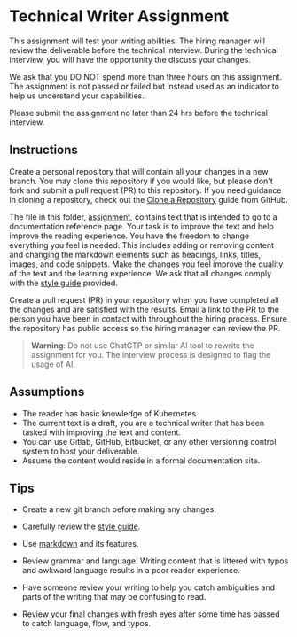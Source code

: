 # Technical Writer Assignment

This assignment will test your writing abilities. The hiring manager will review the deliverable before the technical interview. During the technical interview, you will have the opportunity the discuss your changes.

We ask that you DO NOT spend more than three hours on this assignment. The assignment is not passed or failed but instead used as an indicator to help us understand your capabilities. 

Please submit the assignment no later than 24 hrs before the technical interview.

## Instructions

Create a personal repository that will contain all your changes in a new branch. You may clone this repository if you would like, but please don't fork and submit a pull request (PR) to this repository. If you need guidance in cloning a repository, check out the [Clone a Repository](https://docs.github.com/en/repositories/creating-and-managing-repositories/cloning-a-repository) guide from GitHub.

The file in this folder, [assignment](assignment.md), contains text that is intended to go to a documentation reference page. Your task is to improve the text and help improve the reading experience. You have the freedom to change everything you feel is needed. This includes adding or removing content and changing the markdown elements such as headings, links, titles, images, and code snippets. Make the changes you feel improve the quality of the text and the learning experience. We ask that all changes comply with the [style guide](/style_guide.md) provided.

Create a pull request (PR) in your repository when you have completed all the changes and are satisfied with the results. Email a link to the PR to the person you have been in contact with throughout the hiring process. Ensure the repository has public access so the hiring manager can review the PR. 

>**Warning**: Do not use ChatGTP or similar AI tool to rewrite the assignment for you. The interview process is designed to flag the usage of AI.


## Assumptions
- The reader has basic knowledge of Kubernetes.
- The current text is a draft, you are a technical writer that has been tasked with improving the text and content.
- You can use Gitlab, GitHub, Bitbucket, or any other versioning control system to host your deliverable.
- Assume the content would reside in a formal documentation site.


## Tips

- Create a new git branch before making any changes.

- Carefully review the [style guide](../style_guide.md).

- Use [markdown](https://www.markdownguide.org/) and its features.

- Review grammar and language. Writing content that is littered with typos and awkward language results in a poor reader experience.

- Have someone review your writing to help you catch ambiguities and parts of the writing that may be confusing to read. 

- Review your final changes with fresh eyes after some time has passed to catch language, flow, and typos.
